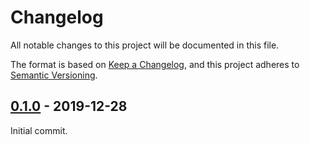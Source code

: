 # Changelog

All notable changes to this project will be documented in this file.

The format is based on [Keep a Changelog](https://keepachangelog.com/en/1.0.0/),
and this project adheres to [Semantic
Versioning](https://semver.org/spec/v2.0.0.html).

## [0.1.0] - 2019-12-28

Initial commit.

[0.1.0]: https://github.com/olivierlacan/keep-a-changelog/releases/tag/v0.1.0
